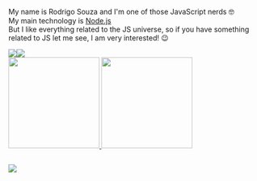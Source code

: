 My name is Rodrigo Souza and I'm one of those JavaScript nerds 🤓 <br>
My main technology is [Node.js](https://nodejs.org/en/) <br>
But I like everything related to the JS universe, so if you have something related to JS let me see, I am very interested! 😉

<div>
  <div style="display: flex; align-items: flex-start;">
    <img src="https://github-readme-stats.vercel.app/api/top-langs/?username=SouzRod&layout=compact&theme=radical&hide_border=true&langs_count=6&card_width=280" />
    <img src="https://github-readme-stats.vercel.app/api?username=SouzRod&show_icons=true&include_all_commits=true&count_private=true&hide_border=true&theme=radical&line_height=20"/>
  </div>
</div>

<div>
  <a href="https://github.com/SouzRod">
  <img height="180em" src="https://github-readme-stats.vercel.app/api?username=SouzRod&show_icons=true&theme=dark&include_all_commits=true&count_private=true"/>
  <img height="180em" src="https://github-readme-stats.vercel.app/api/top-langs/?username=SouzRod&layout=compact&langs_count=7&theme=dark"/>
</div>

##
  
<div>
  <a href="https://www.linkedin.com/in/rodrigo-souza-b07536165/" target="_blank"><img src="https://img.shields.io/badge/-LinkedIn-%230077B5?style=for-the-badge&logo=linkedin&logoColor=white" target="_blank"></a>
</div>
